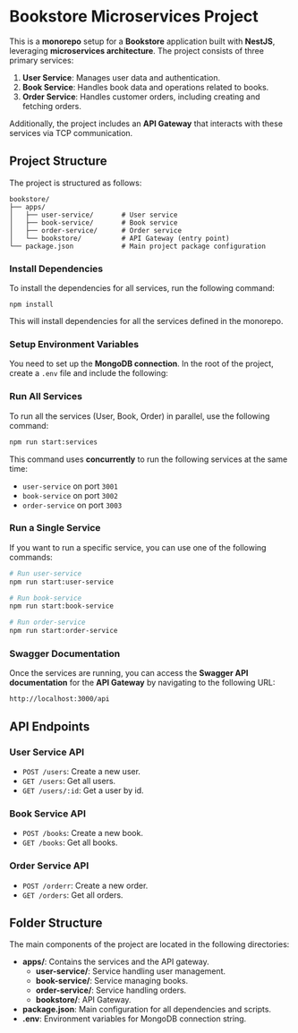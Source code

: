 # Bookstore Microservices Project
This is a **monorepo** setup for a **Bookstore** application built with **NestJS**, leveraging **microservices architecture**. The project consists of three primary services:

1. **User Service**: Manages user data and authentication.
2. **Book Service**: Handles book data and operations related to books.
3. **Order Service**: Handles customer orders, including creating and fetching orders.

Additionally, the project includes an **API Gateway** that interacts with these services via TCP communication.

## Project Structure

The project is structured as follows:

````
bookstore/
├── apps/
│   ├── user-service/       # User service
│   ├── book-service/       # Book service
│   ├── order-service/      # Order service
│   └── bookstore/          # API Gateway (entry point)
└── package.json            # Main project package configuration

````
### Install Dependencies

To install the dependencies for all services, run the following command:
````
npm install
````

This will install dependencies for all the services defined in the monorepo.

### Setup Environment Variables

You need to set up the **MongoDB connection**. In the root of the project, create a `.env` file and include the following:

### Run All Services

To run all the services (User, Book, Order) in parallel, use the following command:

```bash
npm run start:services
```

This command uses **concurrently** to run the following services at the same time:

* `user-service` on port `3001`
* `book-service` on port `3002`
* `order-service` on port `3003`

### Run a Single Service

If you want to run a specific service, you can use one of the following commands:

```bash
# Run user-service
npm run start:user-service

# Run book-service
npm run start:book-service

# Run order-service
npm run start:order-service
```

### Swagger Documentation

Once the services are running, you can access the **Swagger API documentation** for the **API Gateway** by navigating to the following URL:

```
http://localhost:3000/api
```

## API Endpoints

### User Service API

* `POST /users`: Create a new user.
* `GET /users`: Get all users.
* `GET /users/:id`: Get a user by id.

### Book Service API

* `POST /books`: Create a new book.
* `GET /books`: Get all books.

### Order Service API

* `POST /orderr`: Create a new order.
* `GET /orders`: Get all orders.

## Folder Structure
The main components of the project are located in the following directories:

* **apps/**: Contains the services and the API gateway.
  * **user-service/**: Service handling user management.
  * **book-service/**: Service managing books.
  * **order-service/**: Service handling orders.
  * **bookstore/**: API Gateway.
* **package.json**: Main configuration for all dependencies and scripts.
* **.env**: Environment variables for MongoDB connection string.
